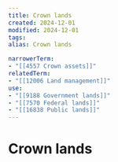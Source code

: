 ```yaml
---
title: Crown lands
created: 2024-12-01
modified: 2024-12-01
tags: 
alias: Crown lands

narrowerTerm:
- "[[4557 Crown assets]]"
relatedTerm:
- "[[12006 Land management]]"
use:
- "[[9188 Government lands]]"
- "[[7570 Federal lands]]"
- "[[16838 Public lands]]"
---
```

# Crown lands
